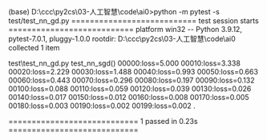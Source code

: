 (base) D:\ccc\py2cs\03-人工智慧\code\ai0>python -m pytest -s test/test_nn_gd.py
=========================== test session starts ===========================
platform win32 -- Python 3.9.12, pytest-7.0.1, pluggy-1.0.0
rootdir: D:\ccc\py2cs\03-人工智慧\code\ai0
collected 1 item

test\test_nn_gd.py test_nn_sgd()
00000:loss=5.000
00010:loss=3.338
00020:loss=2.229
00030:loss=1.488
00040:loss=0.993
00050:loss=0.663
00060:loss=0.443
00070:loss=0.296
00080:loss=0.197
00090:loss=0.132
00100:loss=0.088
00110:loss=0.059
00120:loss=0.039
00130:loss=0.026
00140:loss=0.017
00150:loss=0.012
00160:loss=0.008
00170:loss=0.005
00180:loss=0.003
00190:loss=0.002
00199:loss=0.002
.

============================ 1 passed in 0.23s ============================